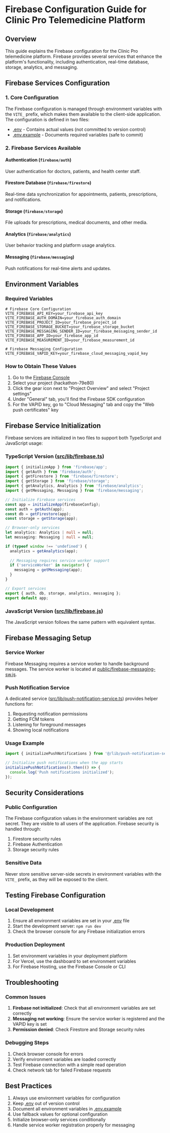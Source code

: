 # Firebase Configuration Guide for Clinic Pro Telemedicine Platform

## Overview

This guide explains the Firebase configuration for the Clinic Pro telemedicine platform. Firebase provides several services that enhance the platform's functionality, including authentication, real-time database, storage, analytics, and messaging.

## Firebase Services Configuration

### 1. Core Configuration

The Firebase configuration is managed through environment variables with the `VITE_` prefix, which makes them available to the client-side application. The configuration is defined in two files:

- [.env](file:///Users/thaladasrinivas/Downloads/telemed-bridge-main/.env) - Contains actual values (not committed to version control)
- [.env.example](file:///Users/thaladasrinivas/Downloads/telemed-bridge-main/.env.example) - Documents required variables (safe to commit)

### 2. Firebase Services Available

#### Authentication (`firebase/auth`)
User authentication for doctors, patients, and health center staff.

#### Firestore Database (`firebase/firestore`)
Real-time data synchronization for appointments, patients, prescriptions, and notifications.

#### Storage (`firebase/storage`)
File uploads for prescriptions, medical documents, and other media.

#### Analytics (`firebase/analytics`)
User behavior tracking and platform usage analytics.

#### Messaging (`firebase/messaging`)
Push notifications for real-time alerts and updates.

## Environment Variables

### Required Variables

```env
# Firebase Core Configuration
VITE_FIREBASE_API_KEY=your_firebase_api_key
VITE_FIREBASE_AUTH_DOMAIN=your_firebase_auth_domain
VITE_FIREBASE_PROJECT_ID=your_firebase_project_id
VITE_FIREBASE_STORAGE_BUCKET=your_firebase_storage_bucket
VITE_FIREBASE_MESSAGING_SENDER_ID=your_firebase_messaging_sender_id
VITE_FIREBASE_APP_ID=your_firebase_app_id
VITE_FIREBASE_MEASUREMENT_ID=your_firebase_measurement_id

# Firebase Messaging Configuration
VITE_FIREBASE_VAPID_KEY=your_firebase_cloud_messaging_vapid_key
```

### How to Obtain These Values

1. Go to the [Firebase Console](https://console.firebase.google.com/)
2. Select your project (hackathon-79e80)
3. Click the gear icon next to "Project Overview" and select "Project settings"
4. Under "General" tab, you'll find the Firebase SDK configuration
5. For the VAPID key, go to "Cloud Messaging" tab and copy the "Web push certificates" key

## Firebase Service Initialization

Firebase services are initialized in two files to support both TypeScript and JavaScript usage:

### TypeScript Version ([src/lib/firebase.ts](file:///Users/thaladasrinivas/Downloads/telemed-bridge-main/src/lib/firebase.ts))

```typescript
import { initializeApp } from 'firebase/app';
import { getAuth } from 'firebase/auth';
import { getFirestore } from 'firebase/firestore';
import { getStorage } from 'firebase/storage';
import { getAnalytics, Analytics } from 'firebase/analytics';
import { getMessaging, Messaging } from 'firebase/messaging';

// Initialize Firebase services
const app = initializeApp(firebaseConfig);
const auth = getAuth(app);
const db = getFirestore(app);
const storage = getStorage(app);

// Browser-only services
let analytics: Analytics | null = null;
let messaging: Messaging | null = null;

if (typeof window !== 'undefined') {
  analytics = getAnalytics(app);
  
  // Messaging requires service worker support
  if ('serviceWorker' in navigator) {
    messaging = getMessaging(app);
  }
}

// Export services
export { auth, db, storage, analytics, messaging };
export default app;
```

### JavaScript Version ([src/lib/firebase.js](file:///Users/thaladasrinivas/Downloads/telemed-bridge-main/src/lib/firebase.js))

The JavaScript version follows the same pattern with equivalent syntax.

## Firebase Messaging Setup

### Service Worker

Firebase Messaging requires a service worker to handle background messages. The service worker is located at [public/firebase-messaging-sw.js](file:///Users/thaladasrinivas/Downloads/telemed-bridge-main/public/firebase-messaging-sw.js).

### Push Notification Service

A dedicated service ([src/lib/push-notification-service.ts](file:///Users/thaladasrinivas/Downloads/telemed-bridge-main/src/lib/push-notification-service.ts)) provides helper functions for:

1. Requesting notification permissions
2. Getting FCM tokens
3. Listening for foreground messages
4. Showing local notifications

### Usage Example

```typescript
import { initializePushNotifications } from '@/lib/push-notification-service';

// Initialize push notifications when the app starts
initializePushNotifications().then(() => {
  console.log('Push notifications initialized');
});
```

## Security Considerations

### Public Configuration

The Firebase configuration values in the environment variables are not secret. They are visible to all users of the application. Firebase security is handled through:

1. Firestore security rules
2. Firebase Authentication
3. Storage security rules

### Sensitive Data

Never store sensitive server-side secrets in environment variables with the `VITE_` prefix, as they will be exposed to the client.

## Testing Firebase Configuration

### Local Development

1. Ensure all environment variables are set in your [.env](file:///Users/thaladasrinivas/Downloads/telemed-bridge-main/.env) file
2. Start the development server: `npm run dev`
3. Check the browser console for any Firebase initialization errors

### Production Deployment

1. Set environment variables in your deployment platform
2. For Vercel, use the dashboard to set environment variables
3. For Firebase Hosting, use the Firebase Console or CLI

## Troubleshooting

### Common Issues

1. **Firebase not initialized**: Check that all environment variables are set correctly
2. **Messaging not working**: Ensure the service worker is registered and the VAPID key is set
3. **Permission denied**: Check Firestore and Storage security rules

### Debugging Steps

1. Check browser console for errors
2. Verify environment variables are loaded correctly
3. Test Firebase connection with a simple read operation
4. Check network tab for failed Firebase requests

## Best Practices

1. Always use environment variables for configuration
2. Keep [.env](file:///Users/thaladasrinivas/Downloads/telemed-bridge-main/.env) out of version control
3. Document all environment variables in [.env.example](file:///Users/thaladasrinivas/Downloads/telemed-bridge-main/.env.example)
4. Use fallback values for optional configuration
5. Initialize browser-only services conditionally
6. Handle service worker registration properly for messaging